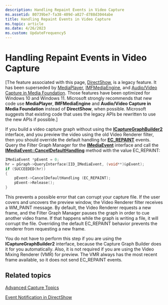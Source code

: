 ```yaml
---
description: Handling Repaint Events in Video Capture
ms.assetid: 80739be7-fa38-409d-a827-d788d3044abe
title: Handling Repaint Events in Video Capture
ms.topic: article
ms.date: 4/26/2023
ms.custom: UpdateFrequency5
---
```


# Handling Repaint Events in Video Capture

\[The feature associated with this page, [DirectShow](/windows/win32/directshow/directshow), is a legacy feature. It has been superseded by [MediaPlayer](/uwp/api/Windows.Media.Playback.MediaPlayer), [IMFMediaEngine](/windows/win32/api/mfmediaengine/nn-mfmediaengine-imfmediaengine), and [Audio/Video Capture in Media Foundation](windows/win32/medfound/audio-video-capture-in-media-foundation). Those features have been optimized for Windows 10 and Windows 11. Microsoft strongly recommends that new code use **MediaPlayer**, **IMFMediaEngine** and **Audio/Video Capture in Media Foundation** instead of **DirectShow**, when possible. Microsoft suggests that existing code that uses the legacy APIs be rewritten to use the new APIs if possible.\]

If you build a video capture graph without using the [**ICaptureGraphBuilder2**](/windows/desktop/api/Strmif/nn-strmif-icapturegraphbuilder2) interface, and you preview the video using the old Video Renderer filter, then you should override the default handling for [**EC\_REPAINT**](ec-repaint.md) events. Query the Filter Graph Manager for the [**IMediaEvent**](/windows/desktop/api/Control/nn-control-imediaevent) interface and call the [**IMediaEvent::CancelDefaultHandling**](/windows/desktop/api/Control/nf-control-imediaevent-canceldefaulthandling) method with the value EC\_REPAINT:


```C++
IMediaEvent *pEvent = 0;
hr = pGraph->QueryInterface(IID_IMediaEvent, (void**)&pEvent);
if (SUCCEEDED(hr))
{
    pEvent->CancelDefaultHandling (EC_REPAINT);
    pEvent->Release();
}
```



This prevents a possible error that can corrupt your capture file. If the user covers and uncovers the preview window, the Video Renderer filter receives a WM\_PAINT message. By default, the Video Renderer requests a new frame, and the Filter Graph Manager pauses the graph in order to cue another video frame. If that happens while the graph is writing a file, it will corrupt the file. Overriding the default EC\_REPAINT behavior prevents the renderer from requesting a new frame.

You do not have to perform this step if you are using the **ICaptureGraphBuilder2** interface, because the Capture Graph Builder does it for you automatically. Also, it is not required if you are using the Video Mixing Renderer (VMR) for preview. The VMR always has the most recent frame available, so it does not send EC\_REPAINT events.

## Related topics

<dl> <dt>

[Advanced Capture Topics](advanced-capture-topics.md)
</dt> <dt>

[Event Notification in DirectShow](event-notification-in-directshow.md)
</dt> </dl>

 

 



